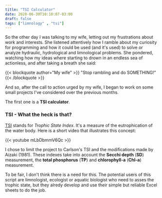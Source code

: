 ```yaml
---
title: "TSI Calculator"
date: 2020-06-30T10:10:07-03:00
draft: false
tags: ["limnology" , "tsi"]
---
```


So the other day I was talking to my wife, letting out my frustrations about work and interests. She listened attentively how I ramble about my curiosity for programming and how it could be used (and it's used) to solve or analyze hydraulic, hydrological and limnological problems. She pondered, watching how my ideas where starting to drown in an endless sea of actionless, and after taking a breath she said:

{{< blockquote author="My wife" >}}
  "Stop rambling and do SOMETHING!"
{{< /blockquote >}}

And so, after the call to action urged by my wife, I began to work on some small projects I've considered over the previous months.

The first one is a **TSI calculator**.

### TSI - What the heck is that?
[TSI](https://w.wiki/VgB) stands for *Trophic State Index*. It's a measure of the eutrophication of the water body. Here is a short video that illustrates this concept:

{{< youtube mLbDbmmV6Qc >}}

I chose to limit the project to Carlson's TSI and the modifications made by Aizaki (1981). These indexes take into account the **Secchi depth** (**SD**) measurement, the **total phosphorus** (**TP**) and **chlorophyll-a** (**Chl-a**) measurement.

To be fair, I don't think there is a need for this. The potential users of this script are limnologist, ecologist or aquatic biologist who need to asses the trophic state, but they alredy develop and use their simple but reliable Excel sheets to do the job.